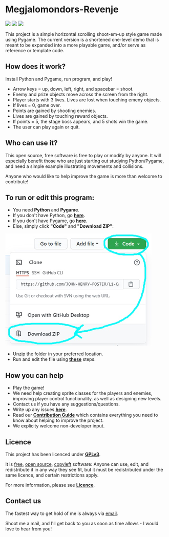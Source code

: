 # Megjalomondors-Revenje

[![](https://img.shields.io/badge/Version-1.0-blue.svg)](https://github.com/JOHN-HENRY-FOSTER/L1-Capstone1)  [![](https://img.shields.io/badge/License-GPLv3-brightgreen.svg)](https://www.gnu.org/licenses/gpl-3.0)  [![](https://img.shields.io/badge/Code%20of%20Conduct-Contributor%20Covenant-yellow.svg?style=flat-square)](http://contributor-covenant.org/version/1/4/)

This project is a simple horizontal scrolling shoot-em-up style game made using Pygame. The current version is a shortened one-level demo that is meant to be expanded into a more playable game, and/or serve as reference or template code. 

## How does it work?

Install Python and Pygame, run program, and play! 
* Arrow keys = up, down, left, right, and spacebar = shoot. 
* Enemy and prize objects move across the screen from the right.
* Player starts with 3 lives. Lives are lost when touching emeny objects. 
* If lives = 0, game over. 
* Points are gained by shooting enemies. 
* Lives are gained by touching reward objects. 
* If points = 5, the stage boss appears, and 5 shots win the game. 
* The user can play again or quit.

## Who can use it? 

This open source, free software is free to play or modify by anyone. It will especially benefit those who are just starting out studying Python/Pygame, and need a simple example illustrating movements and collisions.

Anyone  who would like to help improve the game is more than welcome to contribute!

## To run or edit this program:

* You need **Python** and **Pygame**.
* If you don't have Python, go [**here**](PYTHONINSTALL.md#installing-and-running-python-and-pygame).
* If you don't have  Pygame, go [**here**](PYTHONINSTALL.md#how-to-install-pygame).
* Else, simply click **"Code"** and **"Download ZIP"**: 

![](Github-images/0.jpg)

* Unzip the folder in your preferred location.
* Run and edit the file using [**these**](PYTHONINSTALL.md#how-to-run-a-program-via-idle) steps.

## How you can help

* Play the game!
* We need help creating sprite classes for the players and enemies, improving player control functionality. as well as designing new levels.
* Contact us if you have any suggestions/questions.
* Write up any issues [**here**](https://github.com/JOHN-HENRY-FOSTER/L1-Capstone2/issues).
* Read our [**Contribution Guide**](CONTRIBUTING.md#contributing) which contains everything you need to know about helping to improve the project. 
* We explicity welcome non-developer input.

## Licence

This project has been licenced under [**GPLv3**](https://www.gnu.org/licenses/gpl-3.0.html).  

It is [free](https://www.gnu.org/philosophy/free-sw.html), [open source](https://opensource.org/osd), [copyleft](https://www.gnu.org/licenses/copyleft.en.html) software: 
Anyone can use, edit, and redistribute it in any way they see fit, but it must be redistributed under the same licence, and certain restrictions apply.

For more information, please see [**Licence**](LICENCE.md#licence).

## Contact us

The fastest way to get hold of me is always via [email](mailto:anoxicdrollie@gmail.com).

Shoot me a mail, and I'll get back to you as soon as time allows - I would love to hear from you!
